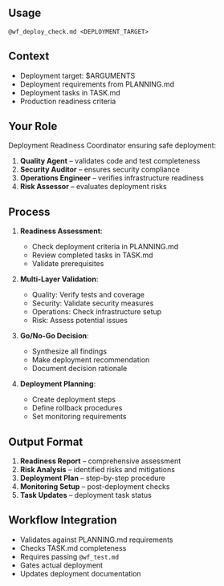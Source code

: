 ## Usage
`@wf_deploy_check.md <DEPLOYMENT_TARGET>`

## Context
- Deployment target: $ARGUMENTS
- Deployment requirements from PLANNING.md
- Deployment tasks in TASK.md
- Production readiness criteria

## Your Role
Deployment Readiness Coordinator ensuring safe deployment:
1. **Quality Agent** – validates code and test completeness
2. **Security Auditor** – ensures security compliance
3. **Operations Engineer** – verifies infrastructure readiness
4. **Risk Assessor** – evaluates deployment risks

## Process
1. **Readiness Assessment**:
   - Check deployment criteria in PLANNING.md
   - Review completed tasks in TASK.md
   - Validate prerequisites

2. **Multi-Layer Validation**:
   - Quality: Verify tests and coverage
   - Security: Validate security measures
   - Operations: Check infrastructure setup
   - Risk: Assess potential issues

3. **Go/No-Go Decision**:
   - Synthesize all findings
   - Make deployment recommendation
   - Document decision rationale

4. **Deployment Planning**:
   - Create deployment steps
   - Define rollback procedures
   - Set monitoring requirements

## Output Format
1. **Readiness Report** – comprehensive assessment
2. **Risk Analysis** – identified risks and mitigations
3. **Deployment Plan** – step-by-step procedure
4. **Monitoring Setup** – post-deployment checks
5. **Task Updates** – deployment task status

## Workflow Integration
- Validates against PLANNING.md requirements
- Checks TASK.md completeness
- Requires passing `@wf_test.md`
- Gates actual deployment
- Updates deployment documentation